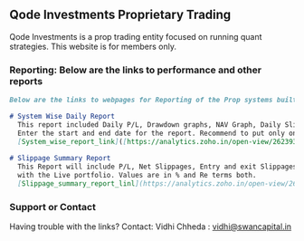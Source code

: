 ## Qode Investments Proprietary Trading

Qode Investments is a prop trading entity focused on running quant strategies.
This website is for members only.

### Reporting: Below are the links to performance and other reports


```markdown
Below are the links to webpages for Reporting of the Prop systems built via Zoho Analytics:

# System Wise Daily Report
  This report included Daily P/L, Drawdown graphs, NAV Graph, Daily Slippage and Overall Portfolio level slippage.
  Enter the start and end date for the report. Recommend to put only one start and end date to see the daily summary.
  [System_wise_report_link]([https://analytics.zoho.in/open-view/262393000000024556](https://analytics.zoho.in/open-view/262393000000024556/e4a58317cbec0c53d953a3c7a22e5147))
  
# Slippage Summary Report
  This Report will include P/L, Net Slippages, Entry and exit Slippages, and all other paramaters needed to compare the backtest
  with the Live portfolio. Values are in % and Re terms both.
  [Slippage_summary_report_linl](https://analytics.zoho.in/open-view/262393000000040543/80ec0f2a766b1367c2535c3fea6be59b)
```

### Support or Contact

Having trouble with the links? Contact: Vidhi Chheda : vidhi@swancapital.in
